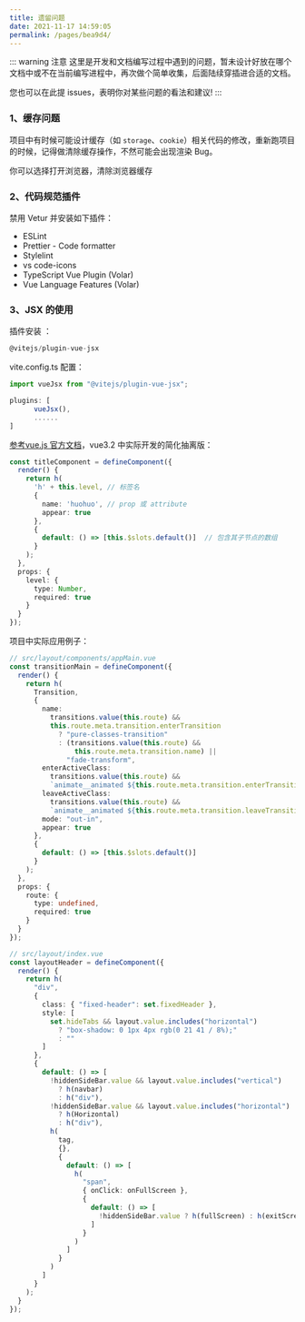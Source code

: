 ```yaml
---
title: 遗留问题
date: 2021-11-17 14:59:05
permalink: /pages/bea9d4/
---
```


::: warning 注意
这里是开发和文档编写过程中遇到的问题，暂未设计好放在哪个文档中或不在当前编写进程中，再次做个简单收集，后面陆续穿插进合适的文档。

您也可以在此提 issues，表明你对某些问题的看法和建议!
:::

### 1、缓存问题

项目中有时候可能设计缓存（如 `storage`、`cookie`）相关代码的修改，重新跑项目的时候，记得做清除缓存操作，不然可能会出现渲染 Bug。

你可以选择打开浏览器，清除浏览器缓存

### 2、代码规范插件

禁用 Vetur 并安装如下插件：

- ESLint
- Prettier - Code formatter
- Stylelint
- vs code-icons
- TypeScript Vue Plugin (Volar)
- Vue Language Features (Volar)

### 3、JSX  的使用

插件安装 ：

```typescript
@vitejs/plugin-vue-jsx
```

vite.config.ts 配置：

```typescript
import vueJsx from "@vitejs/plugin-vue-jsx";

plugins: [
      vueJsx(),
      ......
]
```

[参考vue.js 官方文档](https://v3.cn.vuejs.org/guide/render-function.html)，vue3.2 中实际开发的简化抽离版：

```typescript
const titleComponent = defineComponent({
  render() {
    return h(
      'h' + this.level, // 标签名
      {
        name: 'huohuo', // prop 或 attribute
        appear: true
      },
      {
        default: () => [this.$slots.default()]  // 包含其子节点的数组
      }
    );
  },
  props: {
    level: {
      type: Number,
      required: true
    }
  }
});
```

项目中实际应用例子：

```typescript
// src/layout/components/appMain.vue
const transitionMain = defineComponent({
  render() {
    return h(
      Transition,
      {
        name:
          transitions.value(this.route) &&
          this.route.meta.transition.enterTransition
            ? "pure-classes-transition"
            : (transitions.value(this.route) &&
                this.route.meta.transition.name) ||
              "fade-transform",
        enterActiveClass:
          transitions.value(this.route) &&
          `animate__animated ${this.route.meta.transition.enterTransition}`,
        leaveActiveClass:
          transitions.value(this.route) &&
          `animate__animated ${this.route.meta.transition.leaveTransition}`,
        mode: "out-in",
        appear: true
      },
      {
        default: () => [this.$slots.default()]
      }
    );
  },
  props: {
    route: {
      type: undefined,
      required: true
    }
  }
});
```

```typescript
// src/layout/index.vue
const layoutHeader = defineComponent({
  render() {
    return h(
      "div",
      {
        class: { "fixed-header": set.fixedHeader },
        style: [
          set.hideTabs && layout.value.includes("horizontal")
            ? "box-shadow: 0 1px 4px rgb(0 21 41 / 8%);"
            : ""
        ]
      },
      {
        default: () => [
          !hiddenSideBar.value && layout.value.includes("vertical")
            ? h(navbar)
            : h("div"),
          !hiddenSideBar.value && layout.value.includes("horizontal")
            ? h(Horizontal)
            : h("div"),
          h(
            tag,
            {},
            {
              default: () => [
                h(
                  "span",
                  { onClick: onFullScreen },
                  {
                    default: () => [
                      !hiddenSideBar.value ? h(fullScreen) : h(exitScreen)
                    ]
                  }
                )
              ]
            }
          )
        ]
      }
    );
  }
});
```

